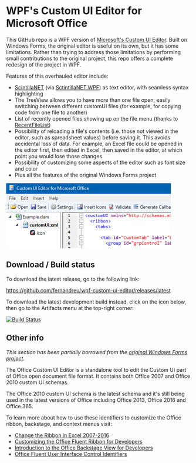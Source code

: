 
WPF's Custom UI Editor for Microsoft Office
===============

This GitHub repo is a WPF version of [Microsoft's Custom UI Editor](https://github.com/OfficeDev/office-custom-ui-editor).
Built on Windows Forms, the original editor is useful on its own, but it has some limitations. Rather than trying to
address those limitations by performing small contributions to the original project, this repo offers a complete redesign
of the project in WPF.

Features of this overhauled editor include:
- [ScintillaNET](https://github.com/jacobslusser/ScintillaNET) (via [SctintillaNET.WPF](https://github.com/Stumpii/ScintillaNET.WPF/tree/master/ScintillaNET.WPF)) as text editor, with seamless syntax highlighting
- The TreeView allows you to have more than one file open, easily switching between different customUI files (for example,
for copying code from one file to another)
- List of recently opened files showing up on the file menu (thanks to 
[RecentFileList](https://www.codeproject.com/Articles/23731/RecentFileList-a-WPF-MRU))
- Possibility of reloading a file's contents (i.e. those not viewed in the editor, such as spreadsheet values) before
saving it. This avoids accidental loss of data. For example, an Excel file could be opened in the editor first, then
edited in Excel, then saved in the editor, at which point you would lose those changes
- Possibility of customizing some aspects of the editor such as font size and color
- Plus all the features of the original Windows Forms project

![Screenshot](Screenshot.png)


Download / Build status
-------------------------------

To download the latest release, go to the following link:

https://github.com/fernandreu/wpf-custom-ui-editor/releases/latest

To download the latest development build instead, click on the icon below, then go to the Artifacts menu at the top-right corner:

[![Build Status](https://dev.azure.com/fernandreu-public/Custom%20UI%20Editor/_apis/build/status/BuildAndTest?branchName=master)](https://dev.azure.com/fernandreu-public/Custom%20UI%20Editor/_build/latest?definitionId=1&branchName=master)


Other info
---------------------------

*This section has been partially borrowed from the [original Windows Forms project](https://github.com/OfficeDev/office-custom-ui-editor).*

The Office Custom UI Editor is a standalone tool to edit the Custom UI part of Office open document file format. 
It contains both Office 2007 and Office 2010 custom UI schemas.

The Office 2010 custom UI schema is the latest schema and it's still being used in the latest versions of Office including
Office 2013, Office 2016 and Office 365.

To learn more about how to use these identifiers to customize the Office ribbon, backstage, and context menus visit:
 - [Change the Ribbon in Excel 2007-2016](https://www.rondebruin.nl/win/s2/win001.htm)
 - [Customizing the Office Fluent Ribbon for Developers](https://msdn.microsoft.com/en-us/library/aa338202(v=office.14).aspx)
 - [Introduction to the Office Backstage View for Developers](https://msdn.microsoft.com/en-us/library/ee691833(office.14).aspx)
 - [Office Fluent User Interface Control Identifiers](https://github.com/OfficeDev/office-fluent-ui-command-identifiers)
